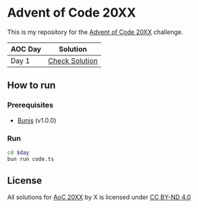 # Advent of Code 20XX

This is my repository for the [Advent of Code 20XX](https://adventofcode.com/20XX) challenge.

| AOC Day | Solution                       |
| ------- | ------------------------------ |
| Day 1   | [Check Solution](01/README.md) |

## How to run

### Prerequisites

-   [Bunjs](https://bun.sh) (v1.0.0)

### Run

```bash
cd $day
bun run code.ts
```

## License

All solutions for [AoC 20XX](https://adventofcode.com/20XX) by X is licensed under [CC BY-ND 4.0](https://creativecommons.org/licenses/by-nd/4.0/)
